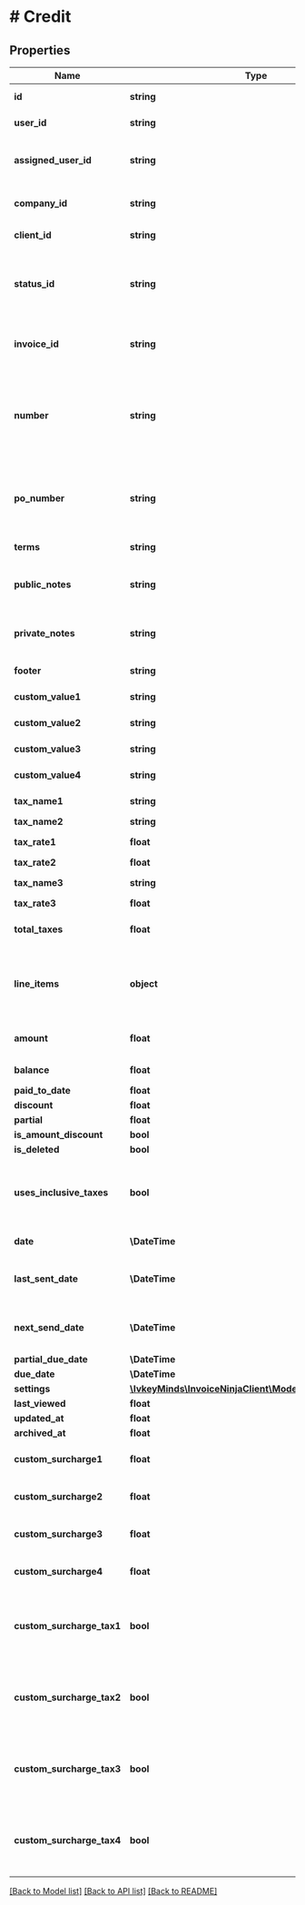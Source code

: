 # # Credit

## Properties

Name | Type | Description | Notes
------------ | ------------- | ------------- | -------------
**id** | **string** | The credit hashed id | [optional]
**user_id** | **string** | The user hashed id | [optional]
**assigned_user_id** | **string** | The assigned user hashed id | [optional]
**company_id** | **string** | The company hashed id | [optional]
**client_id** | **string** | The client hashed id | [optional]
**status_id** | **string** | The status field id infors of the current status of the credit | [optional]
**invoice_id** | **string** | The linked invoice this credit is applied to | [optional]
**number** | **string** | The credit number - is a unique alpha numeric number per credit per company | [optional]
**po_number** | **string** | The purchase order number this credit refers to | [optional]
**terms** | **string** | The credit terms field | [optional]
**public_notes** | **string** | The public notes field of the credit | [optional]
**private_notes** | **string** | The private notes field of the credit | [optional]
**footer** | **string** | The credit footer text | [optional]
**custom_value1** | **string** | A Custom value | [optional]
**custom_value2** | **string** | A Custom value | [optional]
**custom_value3** | **string** | A Custom value | [optional]
**custom_value4** | **string** | A Custom value | [optional]
**tax_name1** | **string** | The tax name | [optional]
**tax_name2** | **string** | The tax rate | [optional]
**tax_rate1** | **float** | The tax name | [optional]
**tax_rate2** | **float** | The tax rate | [optional]
**tax_name3** | **string** | The tax name | [optional]
**tax_rate3** | **float** | The tax rate | [optional]
**total_taxes** | **float** | The total taxes for the credit | [optional]
**line_items** | **object** | The line items array containing the line items of the credit | [optional]
**amount** | **float** | The total credit amount | [optional]
**balance** | **float** | The credit balance | [optional]
**paid_to_date** | **float** | _________ | [optional]
**discount** | **float** | _________ | [optional]
**partial** | **float** | _________ | [optional]
**is_amount_discount** | **bool** | _________ | [optional]
**is_deleted** | **bool** | _________ | [optional]
**uses_inclusive_taxes** | **bool** | Defines the type of taxes used as either inclusive or exclusive | [optional]
**date** | **\DateTime** | The Credit Date | [optional]
**last_sent_date** | **\DateTime** | The last date the credit was sent out | [optional]
**next_send_date** | **\DateTime** | The Next date for a reminder to be sent | [optional]
**partial_due_date** | **\DateTime** | _________ | [optional]
**due_date** | **\DateTime** | _________ | [optional]
**settings** | [**\IvkeyMinds\InvoiceNinjaClient\Model\CompanySettings**](CompanySettings.md) |  | [optional]
**last_viewed** | **float** | Timestamp | [optional]
**updated_at** | **float** | Timestamp | [optional]
**archived_at** | **float** | Timestamp | [optional]
**custom_surcharge1** | **float** | First Custom Surcharge | [optional]
**custom_surcharge2** | **float** | Second Custom Surcharge | [optional]
**custom_surcharge3** | **float** | Third Custom Surcharge | [optional]
**custom_surcharge4** | **float** | Fourth Custom Surcharge | [optional]
**custom_surcharge_tax1** | **bool** | Toggles charging taxes on custom surcharge amounts | [optional]
**custom_surcharge_tax2** | **bool** | Toggles charging taxes on custom surcharge amounts | [optional]
**custom_surcharge_tax3** | **bool** | Toggles charging taxes on custom surcharge amounts | [optional]
**custom_surcharge_tax4** | **bool** | Toggles charging taxes on custom surcharge amounts | [optional]

[[Back to Model list]](../../README.md#models) [[Back to API list]](../../README.md#endpoints) [[Back to README]](../../README.md)
